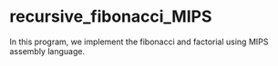 # recursive_fibonacci_MIPS

In this program, we implement the fibonacci and factorial using MIPS assembly language.
